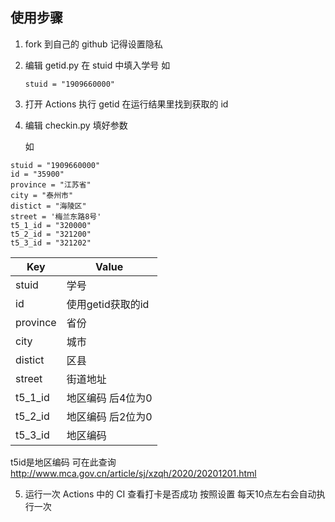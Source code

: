 ## 使用步骤

1. fork 到自己的 github 记得设置隐私

2. 编辑 getid.py 在 stuid 中填入学号 如 

   ```
   stuid = "1909660000"
   ```

   

3. 打开 Actions 执行 getid 在运行结果里找到获取的 id

4. 编辑 checkin.py 填好参数

   如


  ```
  stuid = "1909660000"
  id = "35900"
  province = "江苏省"
  city = "泰州市"
  distict = "海陵区"
  street = '梅兰东路8号'
  t5_1_id = "320000"
  t5_2_id = "321200"
  t5_3_id = "321202"
  ```

  | Key      | Value             |
  | -------- | ----------------- |
  | stuid    | 学号              |
  | id       | 使用getid获取的id |
  | province | 省份              |
  | city     | 城市              |
  | distict  | 区县              |
  | street   | 街道地址          |
  | t5_1_id  | 地区编码 后4位为0 |
  | t5_2_id  | 地区编码 后2位为0 |
  | t5_3_id  | 地区编码          |

  

t5id是地区编码 可在此查询 http://www.mca.gov.cn/article/sj/xzqh/2020/20201201.html


5. 运行一次 Actions 中的 CI 查看打卡是否成功 按照设置 每天10点左右会自动执行一次 
